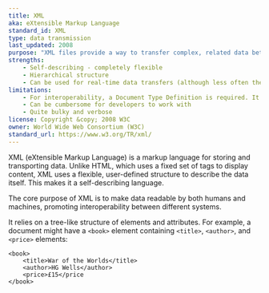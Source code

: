 ```yaml
---
title: XML
aka: eXtensible Markup Language
standard_id: XML
type: data transmission
last_updated: 2008
purpose: "XML files provide a way to transfer complex, related data between systems."
strengths:
    - Self-describing - completely flexible
    - Hierarchical structure
    - Can be used for real-time data transfers (although less often these days)
limitations:
    - For interoperability, a Document Type Definition is required. It sets the rules for how a particular XML file should be structured
    - Can be cumbersome for developers to work with
    - Quite bulky and verbose
license: Copyright &copy; 2008 W3C
owner: World Wide Web Consortium (W3C)
standard_url: https://www.w3.org/TR/xml/
---
```

XML (eXtensible Markup Language) is a markup language for storing and transporting data. Unlike HTML, which uses a fixed set of tags to display content, XML uses a flexible, user-defined structure to describe the data itself. This makes it a self-describing language.

The core purpose of XML is to make data readable by both humans and machines, promoting interoperability between different systems.

It relies on a tree-like structure of elements and attributes. For example, a document might have a `<book>` element containing `<title>`, `<author>`, and `<price>` elements:

```
<book>
    <title>War of the Worlds</title>
    <author>HG Wells</author>
    <price>£15</price
</book>
```
